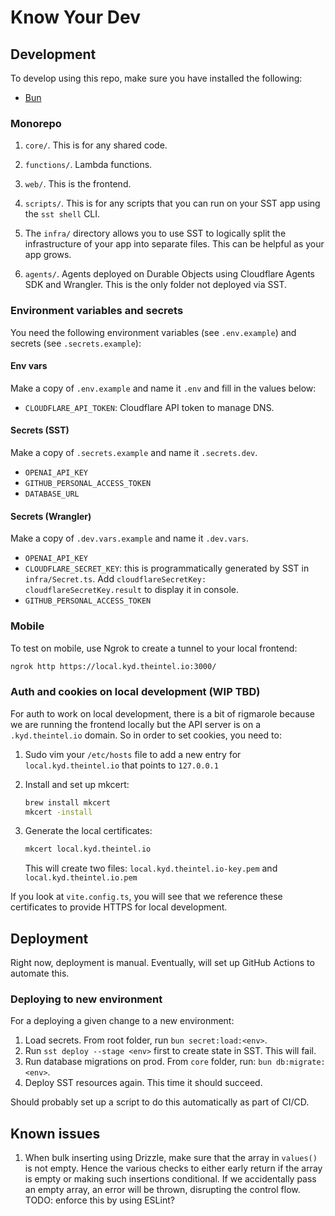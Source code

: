 # Know Your Dev

## Development

To develop using this repo, make sure you have installed the following:

- [Bun](https://bun.sh/docs/installation)

### Monorepo

1. `core/`. This is for any shared code.

1. `functions/`. Lambda functions.

1. `web/`. This is the frontend.

1. `scripts/`. This is for any scripts that you can run on your SST app using the `sst shell` CLI.

1. The `infra/` directory allows you to use SST to logically split the infrastructure of your app into separate files. This can be helpful as your app grows.

1. `agents/`. Agents deployed on Durable Objects using Cloudflare Agents SDK and Wrangler. This is the only folder not deployed via SST.

### Environment variables and secrets

You need the following environment variables (see `.env.example`) and secrets (see `.secrets.example`):

#### Env vars

Make a copy of `.env.example` and name it `.env` and fill in the values below:

- `CLOUDFLARE_API_TOKEN`: Cloudflare API token to manage DNS.

#### Secrets (SST)

Make a copy of `.secrets.example` and name it `.secrets.dev`.

- `OPENAI_API_KEY`
- `GITHUB_PERSONAL_ACCESS_TOKEN`
- `DATABASE_URL`

#### Secrets (Wrangler)

Make a copy of `.dev.vars.example` and name it `.dev.vars`.

- `OPENAI_API_KEY`
- `CLOUDFLARE_SECRET_KEY`: this is programmatically generated by SST in `infra/Secret.ts`. Add `cloudflareSecretKey: cloudflareSecretKey.result` to display it in console.
- `GITHUB_PERSONAL_ACCESS_TOKEN`

### Mobile

To test on mobile, use Ngrok to create a tunnel to your local frontend:

```zsh
ngrok http https://local.kyd.theintel.io:3000/
```

### Auth and cookies on local development (WIP TBD)

For auth to work on local development, there is a bit of rigmarole because we are running the frontend locally but the API server is on a `.kyd.theintel.io` domain. So in order to set cookies, you need to:

1. Sudo vim your `/etc/hosts` file to add a new entry for `local.kyd.theintel.io` that points to `127.0.0.1`
1. Install and set up mkcert:

   ```bash
   brew install mkcert
   mkcert -install
   ```

1. Generate the local certificates:

   ```bash
   mkcert local.kyd.theintel.io
   ```

   This will create two files: `local.kyd.theintel.io-key.pem` and `local.kyd.theintel.io.pem`

If you look at `vite.config.ts`, you will see that we reference these certificates to provide HTTPS for local development.

## Deployment

Right now, deployment is manual. Eventually, will set up GitHub Actions to automate this.

### Deploying to new environment

For a deploying a given change to a new environment:

1. Load secrets. From root folder, run `bun secret:load:<env>`.
1. Run `sst deploy --stage <env>` first to create state in SST. This will fail.
1. Run database migrations on prod. From `core` folder, run: `bun db:migrate:<env>`.
1. Deploy SST resources again. This time it should succeed.

Should probably set up a script to do this automatically as part of CI/CD.

## Known issues

1. When bulk inserting using Drizzle, make sure that the array in `values()` is not empty. Hence the various checks to either early return if the array is empty or making such insertions conditional. If we accidentally pass an empty array, an error will be thrown, disrupting the control flow. TODO: enforce this by using ESLint?
